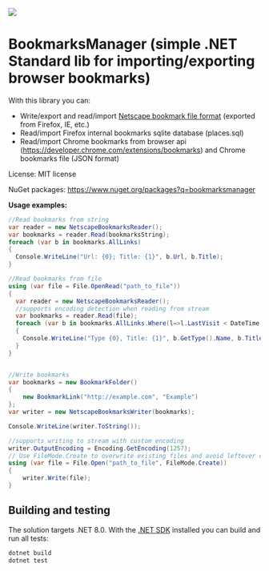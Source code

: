 ![](https://github.com/dissimilis/BookmarksManager/workflows/.NET%20Core/badge.svg)

BookmarksManager (simple .NET Standard lib for importing/exporting browser bookmarks)
=============

With this library you can:
* Write/export and read/import [Netscape bookmark file format](http://msdn.microsoft.com/en-us/library/aa753582%28v=vs.85%29.aspx) (exported from Firefox, IE, etc.)
* Read/import Firefox internal bookmarks sqlite database (places.sql)
* Read/import Chrome bookmarks from browser api (https://developer.chrome.com/extensions/bookmarks) and Chrome bookmarks file (JSON format) 

License: MIT license

NuGet packages: https://www.nuget.org/packages?q=bookmarksmanager

**Usage examples:**
```csharp
//Read bookmarks from string
var reader = new NetscapeBookmarksReader();
var bookmarks = reader.Read(bookmarksString);
foreach (var b in bookmarks.AllLinks)
{
  Console.WriteLine("Url: {0}; Title: {1}", b.Url, b.Title);
}

//Read bookmarks from file
using (var file = File.OpenRead("path_to_file"))
{
  var reader = new NetscapeBookmarksReader();
  //supports encoding detection when reading from stream
  var bookmarks = reader.Read(file);
  foreach (var b in bookmarks.AllLinks.Where(l=>l.LastVisit < DateTime.Today))
  {
    Console.WriteLine("Type {0}, Title: {1}", b.GetType().Name, b.Title);
  }
}


//Write bookmarks
var bookmarks = new BookmarkFolder()
{
    new BookmarkLink("http://example.com", "Example")
};
var writer = new NetscapeBookmarksWriter(bookmarks);

Console.WriteLine(writer.ToString());

//supports writing to stream with custom encoding
writer.OutputEncoding = Encoding.GetEncoding(1257);
// Use FileMode.Create to overwrite existing files and avoid leftover content
using (var file = File.Open("path_to_file", FileMode.Create))
{
    writer.Write(file);
}
```

## Building and testing

The solution targets .NET 8.0. With the [.NET SDK](https://dotnet.microsoft.com/download) installed you can build and run all tests:

```bash
dotnet build
dotnet test
```
